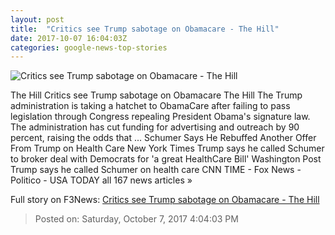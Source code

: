 ```yaml
---
layout: post
title:  "Critics see Trump sabotage on Obamacare - The Hill"
date: 2017-10-07 16:04:03Z
categories: google-news-top-stories
---
```


![Critics see Trump sabotage on Obamacare - The Hill](http://thehill.com/sites/default/files/blogs/trump_meadows_ryan.jpg)

The Hill Critics see Trump sabotage on Obamacare The Hill The Trump administration is taking a hatchet to ObamaCare after failing to pass legislation through Congress repealing President Obama's signature law. The administration has cut funding for advertising and outreach by 90 percent, raising the odds that ... Schumer Says He Rebuffed Another Offer From Trump on Health Care New York Times Trump says he called Schumer to broker deal with Democrats for 'a great HealthCare Bill' Washington Post Trump says he called Schumer on health care CNN TIME - Fox News - Politico - USA TODAY all 167 news articles »


Full story on F3News: [Critics see Trump sabotage on Obamacare - The Hill](http://www.f3nws.com/n/ZyGsqH)

> Posted on: Saturday, October 7, 2017 4:04:03 PM
